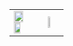 <table align="center">
  <tr>
    <td>
      <img width="60%" src="https://github-readme-stats.vercel.app/api?username=justincdavis&count_private=true&show_icons=true&include_all_commits=false&hide_border=true&hide_title=true" />
      <img width="50%" src="https://github-readme-streak-stats.herokuapp.com/?user=justincdavis&hide_border=true" />
    </td>
    <td>
      <img width="35%" src="https://github-readme-stats.vercel.app/api/top-langs/?username=justincdavis&hide=php" />
    </td>
  </tr>
</table>
